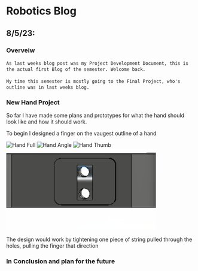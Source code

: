 # Robotics Blog 

## 8/5/23: 

### Overveiw

    As last weeks blog post was my Project Development Document, this is the actual first Blog of the semester. Welcome back. 

    My time this semester is mostly going to the Final Project, who's outline was in last weeks blog. 

### New Hand Project

So far I have made some plans and prototypes for what the hand should look like and how it should work.

To begin I designed a finger on the vaugest outline of a hand

<img src="./Images/Images/Old Hand Full.png" width=400px alt="Hand Full">

<img src="/Images/Images/Old Hand Angle.png" width=400px alt="Hand Angle">

<img src=".../Images/Images/Old Hand Thumb.png" width=400px alt="Hand Thumb">

<img src="../Images/Old Hand Hole.png" width=400px alt="Hole Through the Thumb for String">


The design would work by tightening one piece of string pulled through the holes, pulling the finger that direction

### In Conclusion and plan for the future

